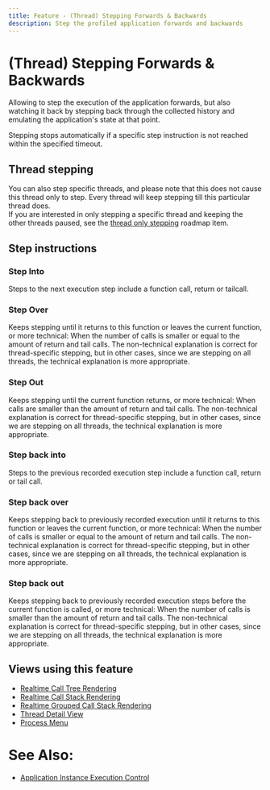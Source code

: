 ```yaml
---
title: Feature - (Thread) Stepping Forwards & Backwards
description: Step the profiled application forwards and backwards
---
```

# (Thread) Stepping Forwards & Backwards

Allowing to step the execution of the application forwards, but also watching it back by stepping back through the collected history and emulating the application's state at that point. 

Stepping stops automatically if a specific step instruction is not reached within the specified timeout.

## Thread stepping
You can also step specific threads, and please note that this does not cause this thread only to step. Every thread will keep stepping till this particular thread does. <br/> If you are interested in only stepping a specific thread and keeping the other threads paused, see the [thread only stepping](../Roadmap/ThreadOnlyStepping.md) roadmap item.

## Step instructions

### Step Into
Steps to the next execution step include a function call, return or tailcall.

### Step Over
Keeps stepping until it returns to this function or leaves the current function, or more technical: When the number of calls is smaller or equal to the amount of return and tail calls.
The non-technical explanation is correct for thread-specific stepping, but in other cases, since we are stepping on all threads, the technical explanation is more appropriate. 

### Step Out
Keeps stepping until the current function returns, or more technical: When calls are smaller than the amount of return and tail calls.
The non-technical explanation is correct for thread-specific stepping, but in other cases, since we are stepping on all threads, the technical explanation is more appropriate.

### Step back into
Steps to the previous recorded execution step include a function call, return or tail call.

### Step back over
Keeps stepping back to previously recorded execution until it returns to this function or leaves the current function, or more technical: When the number of calls is smaller or equal to the amount of return and tail calls.
The non-technical explanation is correct for thread-specific stepping, but in other cases, since we are stepping on all threads, the technical explanation is more appropriate. 


### Step back out
Keeps stepping back to previously recorded execution steps before the current function is called, or more technical: When the number of calls is smaller than the amount of return and tail calls.
The non-technical explanation is correct for thread-specific stepping, but in other cases, since we are stepping on all threads, the technical explanation is more appropriate. 

## Views using this feature
 - [Realtime Call Tree Rendering](../views/ApplicationInstanceDockWindow/CallTreeRendering.md)
 - [Realtime Call Stack Rendering](../views/ApplicationInstanceDockWindow/CallStackRendering.md)
 - [Realtime Grouped Call Stack Rendering](../views/ApplicationInstanceDockWindow/GroupedCallStackRendering.md)
 - [Thread Detail View](../views/ApplicationInstanceDockWindow/ThreadDetailsView.md#thread-stepping-controls)
 - [Process Menu](../views/ApplicationInstanceDockWindow/MenuBar.md#process-menu)

# See Also:
- [Application Instance Execution Control](ApplicationInstanceExecutionControl.md)


